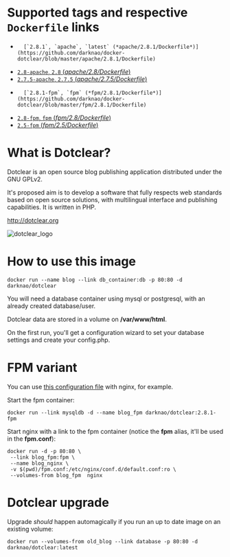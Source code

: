 # Supported tags and respective `Dockerfile` links #

-       [`2.8.1`, `apache`, `latest` (*apache/2.8.1/Dockerfile*)](https://github.com/darknao/docker-dotclear/blob/master/apache/2.8.1/Dockerfile)
-	[`2.8-apache`, `2.8` (*apache/2.8/Dockerfile*)](https://github.com/darknao/docker-dotclear/blob/master/apache/2.8/Dockerfile)
-	[`2.7.5-apache`, `2.7.5` (*apache/2.7.5/Dockerfile*)](https://github.com/darknao/docker-dotclear/blob/master/apache/2.7.5/Dockerfile)
-       [`2.8.1-fpm`, `fpm` (*fpm/2.8.1/Dockerfile*)](https://github.com/darknao/docker-dotclear/blob/master/fpm/2.8.1/Dockerfile)
-	[`2.8-fpm`, `fpm` (*fpm/2.8/Dockerfile*)](https://github.com/darknao/docker-dotclear/blob/master/fpm/2.8/Dockerfile)
-	[`2.5-fpm` (*fpm/2.5/Dockerfile*)](https://github.com/darknao/docker-dotclear/blob/master/fpm/2.5/Dockerfile)

# What is Dotclear? #
Dotclear is an open source blog publishing application distributed under the GNU GPLv2.

It's proposed aim is to develop a software that fully respects web standards based on open source solutions, with multilingual interface and publishing capabilities. It is written in PHP.

http://dotclear.org

![dotclear_logo](https://cloud.githubusercontent.com/assets/693402/9613090/a7454250-50e9-11e5-92a5-0ad55dc5a8af.png)

# How to use this image #
    docker run --name blog --link db_container:db -p 80:80 -d darknao/dotclear

You will need a database container using mysql or postgresql, with an already created database/user.

Dotclear data are stored in a volume on **/var/www/html**.

On the first run, you'll get a configuration wizard to set your database settings and create your config.php.

# FPM variant #
You can use [this configuration file](https://github.com/darknao/docker-dotclear/blob/master/fpm/fpm.conf) with nginx, for example.

Start the fpm container:

    docker run --link mysqldb -d --name blog_fpm darknao/dotclear:2.8.1-fpm
Start nginx with a link to the fpm container (notice the **fpm** alias, it'll be used in the **fpm.conf**):

    docker run -d -p 80:80 \
     --link blog_fpm:fpm \
     --name blog_nginx \
     -v $(pwd)/fpm.conf:/etc/nginx/conf.d/default.conf:ro \
     --volumes-from blog_fpm  nginx
    
# Dotclear upgrade #
Upgrade *should* happen automagically if you run an up to date image on an existing volume:

    docker run --volumes-from old_blog --link database -p 80:80 -d darknao/dotclear:latest


